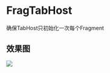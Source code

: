 # FragTabHost
确保TabHost只初始化一次每个Fragment
## 效果图
![](http://www.osanwen.com/wp-content/uploads/2015/03/FragmentTabHost.gif)
